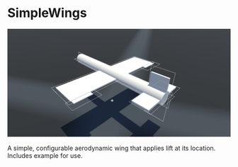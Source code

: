 # SimpleWings

![screenshot](Screenshots/simpleplane.png)

A simple, configurable aerodynamic wing that applies lift at its location. Includes example for use.
